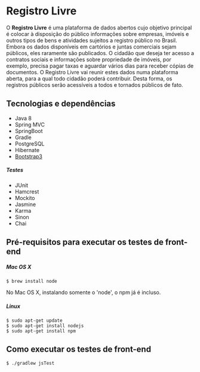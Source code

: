 # Registro Livre

O **Registro Livre** é uma plataforma de dados abertos cujo objetivo principal é colocar à disposição do público informações sobre empresas, imóveis e outros tipos de bens e atividades sujeitos a registro público no Brasil. Embora os dados disponíveis em cartórios e juntas comerciais sejam públicos, eles raramente são publicados. O cidadão que deseja ter acesso a contratos sociais e informações sobre propriedade de imóveis, por exemplo, precisa pagar taxas e aguardar vários dias para receber cópias de documentos. O Registro Livre vai reunir estes dados numa plataforma aberta, para a qual todo cidadão poderá contribuir. Desta forma, os registros públicos serão acessíveis a todos e tornados públicos de fato.

## Tecnologias e dependências
* Java 8 
* Spring MVC 
* SpringBoot
* Gradle
* PostgreSQL
* Hibernate
* [Bootstrap3](http://getbootstrap.com/)

##### Testes
* JUnit
* Hamcrest
* Mockito
* Jasmine
* Karma
* Sinon
* Chai

## Pré-requisitos para executar os testes de front-end

##### Mac OS X

```
$ brew install node
```

No Mac OS X, instalando somente o 'node', o npm já é incluso.

##### Linux

```
$ sudo apt-get update
$ sudo apt-get install nodejs
$ sudo apt-get install npm
```

## Como executar os testes de front-end

```
$ ./gradlew jsTest
```
